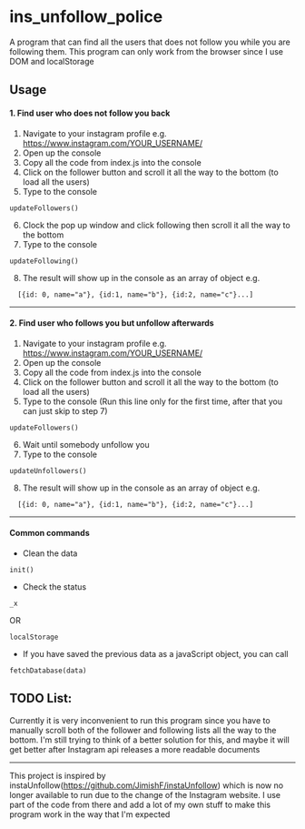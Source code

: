 # ins_unfollow_police
A program that can find all the users that does not follow you while you are following them. This program can only work from the browser since I use DOM and localStorage

## Usage
#### 1. Find user who does not follow you back

1. Navigate to your instagram profile e.g. https://www.instagram.com/YOUR_USERNAME/
2. Open up the console
3. Copy all the code from index.js into the console
4. Click on the follower button and scroll it all the way to the bottom (to load all the users)
5. Type to the console
  ```
  updateFollowers()
  ```
6. Clock the pop up window and click following then scroll it all the way to the bottom
7. Type to the console
  ```
  updateFollowing()
  ```
8. The result will show up in the console as an array of object
e.g.
```
  [{id: 0, name="a"}, {id:1, name="b"}, {id:2, name="c"}...]
```
---
#### 2. Find user who follows you but unfollow afterwards
1. Navigate to your instagram profile e.g. https://www.instagram.com/YOUR_USERNAME/
2. Open up the console
3. Copy all the code from index.js into the console
4. Click on the follower button and scroll it all the way to the bottom (to load all the users)
5. Type to the console (Run this line only for the first time, after that you can just skip to step 7)
  ```
  updateFollowers()
  ```
6. Wait until somebody unfollow you
7. Type to the console
  ```
  updateUnfollowers()
  ```
8. The result will show up in the console as an array of object
e.g.
```
  [{id: 0, name="a"}, {id:1, name="b"}, {id:2, name="c"}...]
```
---
#### Common commands
- Clean the data
```
init()
```
- Check the status
```
_x
```
OR
```
localStorage
```
- If you have saved the previous data as a javaScript object, you can call
```
fetchDatabase(data)
```

## TODO List: 
Currently it is very inconvenient to run this program since you have to manually scroll both of the follower and following lists all the way to the bottom. I'm still trying to think of a better solution for this, and maybe it will get better after Instagram api releases a more readable documents

---
This project is inspired by instaUnfollow(https://github.com/JimishF/instaUnfollow) which is now no longer available to run due 
to the change of the Instagram website. I use part of the code from there and add a lot of my own stuff to make this program work 
in the way that I'm expected
